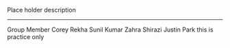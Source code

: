 Place holder description


---
Group Member
Corey
Rekha Sunil Kumar
Zahra Shirazi
Justin Park
this is practice only

